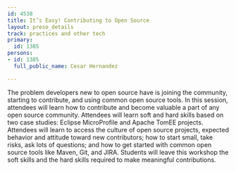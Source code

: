 ```yaml
---
id: 4538
title: It’s Easy! Contributing to Open Source
layout: preso_details
track: practices and other tech
primary:
  id: 1385
persons:
- id: 1385
  full_public_name: Cesar Hernandez

---
```

The problem developers new to open source have is joining the community, starting to contribute, and using common open source tools. In this session, attendees will learn how to contribute and become valuable a part of any open source community. Attendees will learn soft and hard skills based on two case studies: Eclipse MicroProfile and Apache TomEE projects. Attendees will learn to access the culture of open source projects, expected behavior and attitude toward new contributors; how to start small, take risks, ask lots of questions; and how to get started with common open source tools like Maven, Git, and JIRA. Students will leave this workshop the soft skills and the hard skills required to make meaningful contributions.